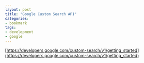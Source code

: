 ```yaml
---
layout: post
title: "Google Custom Search API"
categories:
- bookmark
tags:
- development
- google
---
```

[https://developers.google.com/custom-search/v1/getting_started](https://developers.google.com/custom-search/v1/getting_started)